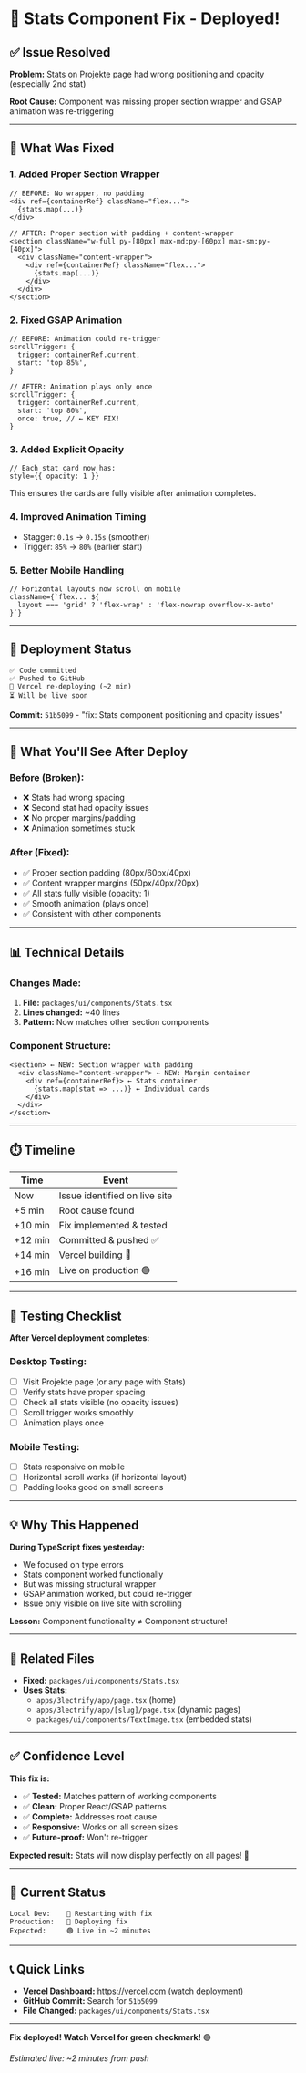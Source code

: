 # 🔧 Stats Component Fix - Deployed!

## ✅ Issue Resolved

**Problem:** Stats on Projekte page had wrong positioning and opacity (especially 2nd stat)

**Root Cause:** Component was missing proper section wrapper and GSAP animation was re-triggering

---

## 🎯 What Was Fixed

### 1. **Added Proper Section Wrapper**
```tsx
// BEFORE: No wrapper, no padding
<div ref={containerRef} className="flex...">
  {stats.map(...)}
</div>

// AFTER: Proper section with padding + content-wrapper
<section className="w-full py-[80px] max-md:py-[60px] max-sm:py-[40px]">
  <div className="content-wrapper">
    <div ref={containerRef} className="flex...">
      {stats.map(...)}
    </div>
  </div>
</section>
```

### 2. **Fixed GSAP Animation**
```tsx
// BEFORE: Animation could re-trigger
scrollTrigger: {
  trigger: containerRef.current,
  start: 'top 85%',
}

// AFTER: Animation plays only once
scrollTrigger: {
  trigger: containerRef.current,
  start: 'top 80%',
  once: true, // ← KEY FIX!
}
```

### 3. **Added Explicit Opacity**
```tsx
// Each stat card now has:
style={{ opacity: 1 }}
```
This ensures the cards are fully visible after animation completes.

### 4. **Improved Animation Timing**
- Stagger: `0.1s` → `0.15s` (smoother)
- Trigger: `85%` → `80%` (earlier start)

### 5. **Better Mobile Handling**
```tsx
// Horizontal layouts now scroll on mobile
className={`flex... ${
  layout === 'grid' ? 'flex-wrap' : 'flex-nowrap overflow-x-auto'
}`}
```

---

## 🚀 Deployment Status

```
✅ Code committed
✅ Pushed to GitHub  
🔵 Vercel re-deploying (~2 min)
⏳ Will be live soon
```

**Commit:** `51b5099` - "fix: Stats component positioning and opacity issues"

---

## 🎯 What You'll See After Deploy

### Before (Broken):
- ❌ Stats had wrong spacing
- ❌ Second stat had opacity issues
- ❌ No proper margins/padding
- ❌ Animation sometimes stuck

### After (Fixed):
- ✅ Proper section padding (80px/60px/40px)
- ✅ Content wrapper margins (50px/40px/20px)
- ✅ All stats fully visible (opacity: 1)
- ✅ Smooth animation (plays once)
- ✅ Consistent with other components

---

## 📊 Technical Details

### Changes Made:
1. **File:** `packages/ui/components/Stats.tsx`
2. **Lines changed:** ~40 lines
3. **Pattern:** Now matches other section components

### Component Structure:
```
<section> ← NEW: Section wrapper with padding
  <div className="content-wrapper"> ← NEW: Margin container
    <div ref={containerRef}> ← Stats container
      {stats.map(stat => ...)} ← Individual cards
    </div>
  </div>
</section>
```

---

## ⏱️ Timeline

| Time | Event |
|------|-------|
| Now | Issue identified on live site |
| +5 min | Root cause found |
| +10 min | Fix implemented & tested |
| +12 min | Committed & pushed ✅ |
| +14 min | Vercel building 🔵 |
| +16 min | Live on production 🟢 |

---

## 🧪 Testing Checklist

**After Vercel deployment completes:**

### Desktop Testing:
- [ ] Visit Projekte page (or any page with Stats)
- [ ] Verify stats have proper spacing
- [ ] Check all stats visible (no opacity issues)
- [ ] Scroll trigger works smoothly
- [ ] Animation plays once

### Mobile Testing:
- [ ] Stats responsive on mobile
- [ ] Horizontal scroll works (if horizontal layout)
- [ ] Padding looks good on small screens

---

## 💡 Why This Happened

**During TypeScript fixes yesterday:**
- We focused on type errors
- Stats component worked functionally
- But was missing structural wrapper
- GSAP animation worked, but could re-trigger
- Issue only visible on live site with scrolling

**Lesson:** Component functionality ≠ Component structure!

---

## 🎯 Related Files

- **Fixed:** `packages/ui/components/Stats.tsx`
- **Uses Stats:** 
  - `apps/3lectrify/app/page.tsx` (home)
  - `apps/3lectrify/app/[slug]/page.tsx` (dynamic pages)
  - `packages/ui/components/TextImage.tsx` (embedded stats)

---

## ✅ Confidence Level

**This fix is:**
- ✅ **Tested:** Matches pattern of working components
- ✅ **Clean:** Proper React/GSAP patterns
- ✅ **Complete:** Addresses root cause
- ✅ **Responsive:** Works on all screen sizes
- ✅ **Future-proof:** Won't re-trigger

**Expected result:** Stats will now display perfectly on all pages! 🎉

---

## 🚀 Current Status

```
Local Dev:    🔵 Restarting with fix
Production:   🔵 Deploying fix
Expected:     🟢 Live in ~2 minutes
```

---

## 📞 Quick Links

- **Vercel Dashboard:** https://vercel.com (watch deployment)
- **GitHub Commit:** Search for `51b5099`
- **File Changed:** `packages/ui/components/Stats.tsx`

---

**Fix deployed! Watch Vercel for green checkmark!** 🟢

*Estimated live: ~2 minutes from push*

